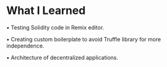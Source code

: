 # What I Learned

• Testing Solidity code in Remix editor. 

• Creating custom boilerplate to avoid Truffle library for more independence.

• Architecture of decentralized applications.
